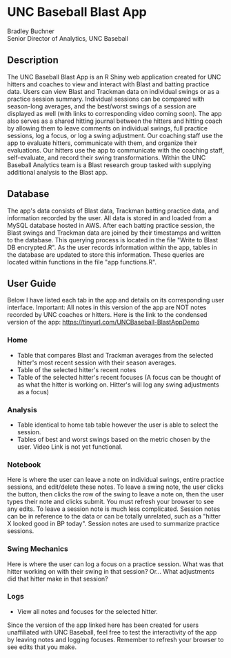 # UNC Baseball Blast App
Bradley Buchner <br>
Senior Director of Analytics, UNC Baseball

## Description
The UNC Baseball Blast App is an R Shiny web application created for UNC hitters and coaches to view and interact with Blast and batting practice data. Users can view Blast and Trackman data on individual swings or as a practice session summary. Individual sessions can be compared with season-long averages, and the best/worst swings of a session are displayed as well (with links to corresponding video coming soon). The app also serves as a shared hitting journal between the hitters and hitting coach by allowing them to leave comments on individual swings, full practice sessions, log a focus, or log a swing adjustment. Our coaching staff use the app to evaluate hitters, communicate with them, and organize their evaluations. Our hitters use the app to communicate with the coaching staff, self-evaluate, and record their swing transformations. Within the UNC Baseball Analytics team is a Blast research group tasked with supplying additional analysis to the Blast app.

## Database
The app's data consists of Blast data, Trackman batting practice data, and information recorded by the user. All data is stored in and loaded from a MySQL database hosted in AWS. After each batting practice session, the Blast swings and Trackman data are joined by their timestamps and written to the database. This querying process is located in the file "Write to Blast DB encrypted.R". As the user records information within the app, tables in the database are updated to store this information. These queries are located within functions in the file "app functions.R". 

## User Guide
Below I have listed each tab in the app and details on its corresponding user interface. Important: All notes in this version of the app are NOT notes recorded by UNC coaches or hitters. Here is the link to the condensed version of the app: https://tinyurl.com/UNCBaseball-BlastAppDemo

### Home
- Table that compares Blast and Trackman averages from the selected hitter's most recent session with their season averages.
- Table of the selected hitter's recent notes
- Table of the selected hitter's recent focuses (A focus can be thought of as what the hitter is working on. Hitter's will log any swing adjustments as a focus)

### Analysis
- Table identical to home tab table however the user is able to select the session. 
- Tables of best and worst swings based on the metric chosen by the user. Video Link is not yet functional. 

### Notebook
Here is where the user can leave a note on individual swings, entire practice sessions, and edit/delete these notes. To leave a swing note, the user clicks the button, then clicks the row of the swing to leave a note on, then the user types their note and clicks submit. You must refresh your browser to see any edits. To leave a session note is much less complicated. Session notes can be in reference to the data or can be totally unrelated, such as a "hitter X looked good in BP today". Session notes are used to summarize practice sessions. 

### Swing Mechanics
Here is where the user can log a focus on a practice session. What was that hitter working on with their swing in that session? Or... What adjustments did that hitter make in that session?

### Logs
- View all notes and focuses for the selected hitter. 


Since the version of the app linked here has been created for users unaffiliated with UNC Baseball, feel free to test the interactivity of the app by leaving notes and logging focuses. Remember to refresh your browser to see edits that you make.  
